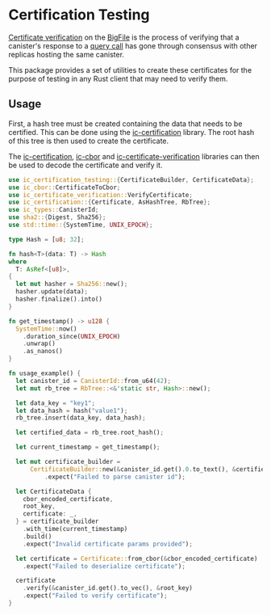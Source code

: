 # Certification Testing

[Certificate verification](https://internetcomputer.org/docs/current/references/ic-interface-spec#canister-signatures) on the [BigFile](https://dfinity.org) is the process of verifying that a canister's response to a [query call](https://internetcomputer.org/docs/current/references/ic-interface-spec#http-query) has gone through consensus with other replicas hosting the same canister.

This package provides a set of utilities to create these certificates for the purpose of testing in any Rust client that may need to verify them.

## Usage

First, a hash tree must be created containing the data that needs to be certified. This can be done using the [ic-certification](https://docs.rs/ic_certification/latest/ic_certification/) library. The root hash of this tree is then used to create the certificate.

The [ic-certification](https://docs.rs/ic-certification/latest/ic_certification/), [ic-cbor](https://docs.rs/ic-cbor/latest/ic_cbor/) and [ic-certificate-verification](https://docs.rs/ic-certificate-verification/latest/ic_certificate_verification/) libraries can then be used to decode the certificate and verify it.

```rust
use ic_certification_testing::{CertificateBuilder, CertificateData};
use ic_cbor::CertificateToCbor;
use ic_certificate_verification::VerifyCertificate;
use ic_certification::{Certificate, AsHashTree, RbTree};
use ic_types::CanisterId;
use sha2::{Digest, Sha256};
use std::time::{SystemTime, UNIX_EPOCH};

type Hash = [u8; 32];

fn hash<T>(data: T) -> Hash
where
  T: AsRef<[u8]>,
{
  let mut hasher = Sha256::new();
  hasher.update(data);
  hasher.finalize().into()
}

fn get_timestamp() -> u128 {
  SystemTime::now()
    .duration_since(UNIX_EPOCH)
    .unwrap()
    .as_nanos()
}

fn usage_example() {
  let canister_id = CanisterId::from_u64(42);
  let mut rb_tree = RbTree::<&'static str, Hash>::new();

  let data_key = "key1";
  let data_hash = hash("value1");
  rb_tree.insert(data_key, data_hash);

  let certified_data = rb_tree.root_hash();

  let current_timestamp = get_timestamp();

  let mut certificate_builder =
      CertificateBuilder::new(&canister_id.get().0.to_text(), &certified_data)
          .expect("Failed to parse canister id");

  let CertificateData {
    cbor_encoded_certificate,
    root_key,
    certificate: _,
  } = certificate_builder
    .with_time(current_timestamp)
    .build()
    .expect("Invalid certificate params provided");

  let certificate = Certificate::from_cbor(&cbor_encoded_certificate)
    .expect("Failed to deserialize certificate");

  certificate
    .verify(&canister_id.get().to_vec(), &root_key)
    .expect("Failed to verify certificate");
}
```
